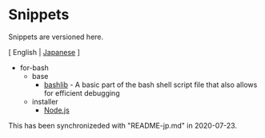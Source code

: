 # Snippets

Snippets are versioned here.

[ English | [Japanese](README-jp.md) ]

- for-bash
	- base
		- [bashlib](for-bash/base/bashlib/Example_without_inc.sh) - A basic part of the bash shell script file that also allows for efficient debugging
	- installer
		- [Node.js](for-bash/installer/Node_js/install_Node_js.sh)

This has been synchronizeded with "README-jp.md" in 2020-07-23.
